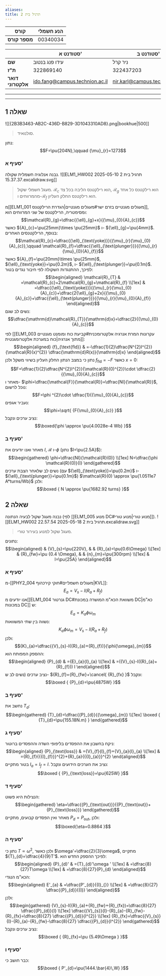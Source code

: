 ```yaml
---
aliases: 
title: תרגיל בית 2
---
```



| **קורס**      | הנע חשמלי |
| ------------- | --------- |
| **מספר קורס** | 00340034  |

|                   | סטודנט א'                      | סטודנט ב'                      | **סטודנט ג'**                      |
| ----------------- | ------------------------------ | ------------------------------ | ---------------------------------- |
| **שם**            | עידו פנג בנטוב                 | ניר קרל                        | יובל הנדל                          |
| **ת"ז**           | 322869140                      | 322437203                      | 211828587                          |
| **דואר אלקטרוני** | ido.fang@campus.technion.ac.il | nir.karl@campus.technion.ac.il | yuval.hendel@campus.technion.ac.il |



<div><hr><hr></div>

## שאלה 1
![[{2B3B3463-AB2C-436D-B829-3D1043310AD8}.png|bookhue|500]]
>סולנואיד.

נתון:
$$F=\pu{204N},\qquad {\mu}_{r}=1273$$
### סעיף א'
נבנה אנלוגיה חשמלית שקולה.
![[ELM1_HW002 תרגיל בית 2 2025-05-10 15.37.37.excalidraw.svg]]
>מעגל חשמלי שקול. $\mathcal{R}_{c}$ הוא רילקטנס הליבה בכל צד, $\mathcal{R}_{g}$ הוא רילקטנס כל אחד מהמרווחים ו-$\mathcal{R}_{f}$ הוא רילקטנס החלק העליון.

מ[[ELM1_001 מעגלים מגנטיים בזרם ישר#מעגלים מגנטיים|הגדרת הרילקטנס]], ומסימטריה, הרילקטנס של שני המרווחים הוא:
$$\mathcal{R}_{g}=\dfrac{{\ell}_{g}+x}{{\mu}_{0}{A}_{c}}$$
כאשר ${A}_{c}=\pu{25mm}\times \pu{25mm}$ ו- ${\ell}_{g}=\pu{4mm}$. בנוסף, הרילקטנסים האחרים:
$$\mathcal{R}_{c}=\dfrac{{\ell}_{\text{yoke}}}{{\mu}_{r}{\mu}_{0}{A}_{c}},\qquad \mathcal{R}_{f}=\dfrac{{\ell}_{\text{plunger}}}{{\mu}_{r}{\mu}_{0}{A}_{f}}$$
כאשר ${A}_{f}=\pu{20mm}\times \pu{25mm}$, ${\ell}_{\text{yoke}}=\pu{0.2m}$, ו- ${\ell}_{\text{plunger}}=\pu{0.1m}$. לפיכך, ההתנגדות השקולה לפי חיבור נגדים בטור:
$$\begin{aligned}
\mathcal{R}_{T} & =\mathcal{R}_{c}+2\mathcal{R}_{g}+\mathcal{R}_{f} \\[1ex]
 & =\dfrac{{\ell}_{\text{yoke}}}{{\mu}_{r}{\mu}_{0}{A}_{c}}+\dfrac{2{\ell}_{g}+2x}{{\mu}_{0}{A}_{c}}+\dfrac{{\ell}_{\text{plunger}}}{{\mu}_{r}{\mu}_{0}{A}_{f}}
\end{aligned}$$
נשים לב שגם:
$$\dfrac{\mathrm{d}\mathcal{R}_{T}}{\mathrm{d}x}=\dfrac{2}{{\mu}_{0}{A}_{c}}$$

לפי [[ELM1_003 עקרונות המרת אנרגיה אלקטרומכנית#קביעת כוח ומומנט מגנטיים מתוך אנרגיה|כוח במערכת אלקטרומגנטית]]:
$$\begin{aligned}
{f}_{\text{fld}} & =-\dfrac{1}{2}\dfrac{N^{2}I^{2}}{\mathcal{R}(x)^{2}} \dfrac{\mathrm{d}R(x)}{\mathrm{d}x}
\end{aligned}$$
נתון כי במצב הנתון החלק העליון בשיווי משקל ולכן ${f}_{\text{fld}}=-F$ כאשר $x=0$:
$$F=\dfrac{1}{2}\dfrac{N^{2}I^{2}}{\mathcal{R}(0)^{2}}\cdot \dfrac{2}{{\mu}_{0}{A}_{c}}$$
מאחר ו- $\phi=\dfrac{\mathcal{F}}{\mathcal{R}}=\dfrac{NI}{\mathcal{R}}$, נוכל לרשום:
$$F=\phi ^{2}\cdot \dfrac{1}{{\mu}_{0}{A}_{c}}$$
נעביר אגפים:
$$\phi=\sqrt{ {F{\mu}_{0}{A}_{c}} }$$
נציב ערכים ונקבל:
$$\boxed{\phi \approx \pu{4.0028e-4 Wb} }$$
### סעיף ב'
מאחר ואנו יודעים את $I$, $\mathcal{R}$ ו-$\phi$ (נתון $I=\pu{2.5A}$):
$$\begin{gathered}
\phi=\dfrac{NI}{\mathcal{R}(0)} \\[1ex]
N=\dfrac{\phi \mathcal{R}(0)}{I}
\end{gathered}$$
נשים לב שלאחר הצבת ערכים (עם ${\ell}_{\text{yoke}}=\pu{0.2m}$ ו- ${\ell}_{\text{plunger}}=\pu{0.1m}$) $\mathcal{R}(0) \approx \pu{1.0511e7 A*turns/Wb}$ ולכן:
$$\boxed { N \approx \pu{1682.92 turns} }$$
## שאלה 2
נבנה מעגל שקול לבעיה הנתונה (לפי [[ELM1_005 מנוע DC#מנוע טורי|מנוע טורי]]).
![[ELM1_HW002 תרגיל בית 2 2025-05-18 22.57.54.excalidraw.svg]]
>מעגל שקול למנוע בעירור טורי.


נתונים:
$$\begin{aligned}
 & {V}_{s}=\pu{220V}, &  & {R}_{a}=\pu{0.6\Omega} \\[1ex]
 & {R}_{fw}=\pu {0.4 \Omega}, &  & {n}_{m}=\pu{300rpm} \\[1ex]
 & I=\pu{25A}
\end{aligned}$$
### סעיף א'
מ-[[PHY2_004 מעגלים חשמליים#חוקי קירכהוף|KVL]]:
$${E}_{a}={V}_{s}-I({R}_{a}+{R}_{f})$$
אנו יודעים מ[[ELM1_004 גנרטור DC#משוואת הכא"מ המושרה במכונת DC|כא"מ במכונות DC]] ש:
$${E}_{a}={K}_{a}\phi{\omega}_{m}$$
נשווה בין שתי המשוואות:
$${K}_{a}\phi{\omega}_{m}={V}_{s}-I({R}_{a}+{R}_{f})$$
ולכן:
$${K}_{a}=\dfrac{{V}_{s}-I({R}_{a}+{R}_{f})}{\phi{\omega}_{m}}$$
ההספק המפותח הוא:
$$\begin{aligned}
{P}_{d} & ={E}_{a}{I}_{a} \\[1ex]
 & =({V}_{s}-I({R}_{a}+{R}_{f})) I
\end{aligned}$$
נציב ערכים (נשים לב ש- ${R}_{f}={R}_{fw}+\cancel{ {R}_{fx} }$ ונקבל:
$$\boxed {
{P}_{d}=\pu{4875W}
 }$$
### סעיף ב'
נחשב את ${T}_{d}$:
$$\begin{gathered}
{T}_{d}=\dfrac{{P}_{d}}{{\omega}_{m}} \\[1ex]
\boxed {
{T}_{d}=\pu{155.18N.m}
 }
\end{gathered}$$
### סעיף ג'
ניקח בחשבון את ההפסדים בליפופי השדה וההפסדים ברוטור:
$$\begin{aligned}
{P}_{\text{loss}} & ={V}_{f}{I}_{f}+{V}_{a}{I}_{a} \\[1ex]
 & ={R}_{f}{{{I}_{f}}}^{2}+{R}_{a}{{{I}_{a}}}^{2}
\end{aligned}$$
בטור מתקיים ${I}_{a}={I}_{f}=I$. נציב את הערכים הידועים ונקבל:
$$\boxed {
{P}_{\text{loss}}=\pu{625W}
 }$$

### סעיף ד'
הנצילות היא פשוט:
$$\begin{gathered}
\eta=\dfrac{{P}_{\text{out}}}{{P}_{\text{out}}+{P}_{\text{loss}}}
\end{gathered}$$
מאחר ואין הפסדים קבועים, מתקיים ${P}_{d}={P}_{\text{out}}$, ולכן:
$$\boxed{\eta=0.8864 }$$

### סעיף ה'
נתון כי $T\propto\omega ^{2}$, ולכן כאשר $\omega'=\dfrac{2}{3}\omega$, מתקיים ${T}_{d}=\dfrac{4}{9}T'$. לפיכך ההספק החדש הוא:
$$\begin{aligned}
{P}_{d}' & ={T}_{d}'\omega ' \\[1ex]
 & =\dfrac{8}{27}T\omega \\[1ex]
 & =\dfrac{8}{27}{P}_{d}
\end{aligned}$$
הכא"מ הנגדי:
$$\begin{aligned}
E'_{a} & =\dfrac{P'_{d}}{{I}_{}} \\[1ex]
 & =\dfrac{8}{27} \dfrac{{P}_{d}}{{I}}
\end{aligned}$$
ולכן:
$$\begin{gathered}
{V}_{s}-I({R}_{a}+{R}_{fw}+{R}_{fx})=\dfrac{8}{27} \dfrac{{P}_{d}}{I} \\[1ex]
\dfrac{{V}_{s}}{I}-{R}_{a}-{R}_{fw}-{R}_{fx}=\dfrac{8}{27} \dfrac{{P}_{d}}{I^{2}} \\[1ex]
{R}_{fx}=\dfrac{{V}_{s}}{I}-{R}_{a}-{R}_{fw}-\dfrac{8}{27} \dfrac{{P}_{d}}{I^{2}}
\end{gathered}$$
נציב ערכים ונקבל:
$$\boxed {
{R}_{fx}=\pu {5.49\Omega }
 }$$
### סעיף ו'
כבר חושב כי:
$$\boxed {
P'_{d}=\pu{1444.\bar{4}\,W}
 }$$